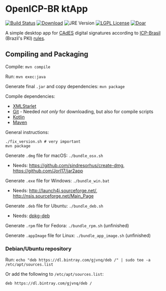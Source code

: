 # OpenICP-BR ktApp

[![Build Status](https://travis-ci.com/OpenICP-BR/ktApp.svg?branch=master)](https://travis-ci.com/OpenICP-BR/ktApp)
[![Download](https://api.bintray.com/packages/gjvnq/mvn/ktApp/images/download.svg)](https://bintray.com/gjvnq/mvn/ktApp/_latestVersion)
![JRE Version](https://img.shields.io/badge/jre-10-lightgrey.svg)
[![LGPL License](https://img.shields.io/badge/license-LGPL-green.svg)](https://www.gnu.org/licenses/lgpl-3.0.en.html)
[![Doar](https://www.paypalobjects.com/en_US/i/btn/btn_donate_SM.gif)](https://www.paypal.com/cgi-bin/webscr?cmd=_s-xclick&hosted_button_id=M5A72UW7FF87W)

A simple desktop app for [CAdES](https://en.wikipedia.org/wiki/CAdES_(computing)) digital signatures according to [ICP-Brasil](https://www.iti.gov.br) (Brazil's PKI) [rules](https://www.iti.gov.br/legislacao/61-legislacao/504-documentos-principais).

## Compiling and Packaging

Compile: `mvn compile`

Run: `mvn exec:java`

Generate final `.jar` and copy dependencies: `mvn package`

Compile dependencies:

  * [XMLStarlet](http://xmlstar.sourceforge.net/)
  * [Git](https://git-scm.com) - Needed *not only* for downloading, but also for compile scripts
  * [Kotlin](https://kotlinlang.org/)
  * [Maven](https://maven.apache.org/)

General instructions:

```
./fix_version.sh # very important
mvn package
```

Generate `.dmg` file for macOS: `./bundle_osx.sh`
 * Needs: <https://github.com/sindresorhus/create-dmg>, <https://github.com/Jorl17/jar2app>

Generate `.exe` file for Windows: `./bundle_win.bat`
  * Needs: <http://launch4j.sourceforge.net/>, <http://nsis.sourceforge.net/Main_Page>
  
Generate `.deb` file for Ubuntu: `./bundle_deb.sh`
  * Needs: [dpkg-deb](https://manpages.debian.org/testing/dpkg/dpkg-deb.1.en.html)


Generate `.rpm` file for Fedora: `./bundle_rpm.sh` (unfinished)

Generate `.appImage` file for Linux: `./bundle_app_image.sh` (unfinished)

### Debian/Ubuntu repository

Run: `echo "deb https://dl.bintray.com/gjvnq/deb /" | sudo tee -a /etc/apt/sources.list`

Or add the following to `/etc/apt/sources.list`:

    deb https://dl.bintray.com/gjvnq/deb /